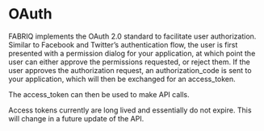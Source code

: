 # OAuth

FABRIQ implements the OAuth 2.0 standard to facilitate user authorization. Similar to Facebook and Twitter’s
authentication flow, the user is first presented with a permission dialog for your application, at which point
the user can either approve the permissions requested, or reject them. If the user approves the authorization request,
an authorization_code is sent to your application, which will then be exchanged for an access_token.

The access_token can then be used to make API calls.  

Access tokens currently are long lived and essentially do not expire.  This will change in a future update of the API.  
